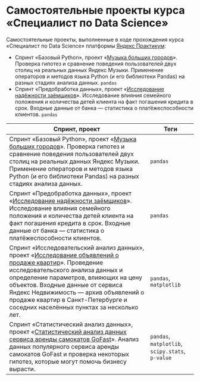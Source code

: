 # Самостоятельные проекты курса «Специалист по Data Science»

Самостоятельные проекты, выполненные в ходе прохождения курса «Специалист по Data Science» платформы [Яндекс Практикум](https://practicum.yandex.ru/):

- Спринт «Базовый Python», проект «[Музыка больших городов](./projects/03_basic_python/notebook.ipynb)».
  Проверка гипотез и сравнение поведения пользователей двух столиц на реальных данных Яндекс Музыки. Применение операторов и методов языка Python (и его библиотеки Pandas) на разных стадиях анализа данных.
  `pandas`
- Спринт «Предобработка данных», проект «[Исследование надёжности заёмщиков](./projects/04_data_preprocessing/notebook.ipynb)». 
  Исследование влияния семейного положения и количества детей клиента на факт погашения кредита в срок. Входные данные от банка — статистика о платёжеспособности клиентов.
  `pandas`

| Спринт, проект | Теги |
| --- | --- |
| Спринт «Базовый Python», проект «[Музыка больших городов](./projects/03_basic_python/notebook.ipynb)». Проверка гипотез и сравнение поведения пользователей двух столиц на реальных данных Яндекс Музыки. Применение операторов и методов языка Python (и его библиотеки Pandas) на разных стадиях анализа данных. | `pandas` |
| Спринт «Предобработка данных», проект «[Исследование надёжности заёмщиков](./projects/04_data_preprocessing/notebook.ipynb)». Исследование влияния семейного положения и количества детей клиента на факт погашения кредита в срок. Входные данные от банка — статистика о платёжеспособности клиентов. | `pandas` |
| Спринт «Исследовательский анализ данных», проект «[Исследование объявлений о продаже квартир](./projects/05_exploratory_data_analysis/notebook.ipynb)». Проведение исследовательского анализа данных и определение параметров, влияющих на цену объектов. Входные данные от сервиса Яндекс Недвижимость — архив объявлений о продаже квартир в Санкт-Петербурге и соседних населённых пунктах за несколько лет. | `pandas`, `matplotlib` |
| Спринт «Статистический анализ данных», проект «[Статистический анализ данных сервиса аренды самокатов GoFast](./projects/06_statistical_data_analysis/notebook.ipynb)». Анализ данных популярного сервиса аренды самокатов GoFast и проверка некоторых гипотез, которые могут помочь бизнесу вырасти. | `pandas`, `matplotlib`, `scipy.stats`, `p-value` |
